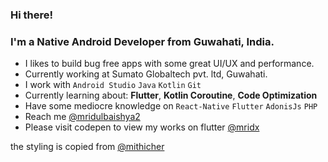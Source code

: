 ### Hi there!

### I'm a Native Android Developer from Guwahati, India.

- I likes to build bug free apps with some great UI/UX and performance.
- Currently working at Sumato Globaltech pvt. ltd, Guwahati.
- I work with ```Android Studio``` ```Java``` ```Kotlin``` ```Git```
- Currently learning about: **Flutter**, **Kotlin Coroutine**, **Code Optimization**
- Have some mediocre knowledge on ```React-Native``` ```Flutter``` ```AdonisJs``` ```PHP``` 
- Reach me [@mridulbaishya2](https://twitter.com/mridulbaishya2)
- Please visit codepen to view my works on flutter [@mridx](https://codepen.io/mridx)


the styling is copied from [@mithicher](https://github.com/mithicher)
